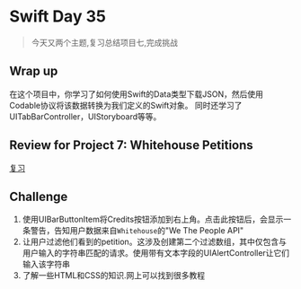 # Swift Day 35
>今天又两个主题,复习总结项目七,完成挑战

## Wrap up
在这个项目中，你学习了如何使用Swift的Data类型下载JSON，然后使用Codable协议将该数据转换为我们定义的Swift对象。 同时还学习了UITabBarController，UIStoryboard等等。
## Review for Project 7: Whitehouse Petitions

[复习](https://www.hackingwithswift.com/review/hws/project-7-whitehouse-petitions)

## Challenge
1. 使用UIBarButtonItem将Credits按钮添加到右上角。点击此按钮后，会显示一条警告，告知用户数​​据来自`Whitehouse`的"We The People API"
2. 让用户过滤他们看到的petition。这涉及创建第二个过滤数组，其中仅包含与用户输入的字符串匹配的请求。使用带有文本字段的UIAlertController让它们输入该字符串
3. 了解一些HTML和CSS的知识.网上可以找到很多教程